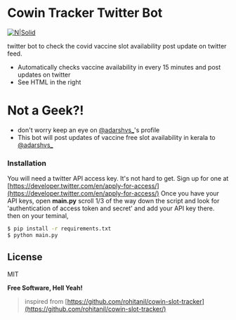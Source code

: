 # Cowin Tracker Twitter Bot

[![N|Solid](https://abs.twimg.com/favicons/favicon.ico)](https://twitter.com/adarshvs_)

 twitter bot to check the covid vaccine slot availability post update on twitter feed.

  - Automatically checks vaccine availability in every 15 minutes and post updates on twitter
  - See HTML in the right
  

# Not a Geek?!

  - don't worry keep an eye on [@adarshvs_](https://twitter.com/adarshvs_)'s profile
  - This bot will post updates of vaccine free slot availability in kerala to [@adarshvs_](https://twitter.com/adarshvs_)


### Installation
You will need a twitter API access key. It's not hard to get. Sign up for one at [https://developer.twitter.com/en/apply-for-access/](https://developer.twitter.com/en/apply-for-access/) Once you have your API keys, open **main.py**  scroll 1/3 of the way down the script and look for 'authentication of access token and secret' and add your API key there. then on your teminal,


```sh
$ pip install -r requirements.txt
$ python main.py
```




License
----

MIT

**Free Software, Hell Yeah!**


>inspired from [https://github.com/rohitanil/cowin-slot-tracker](https://github.com/rohitanil/cowin-slot-tracker/)

